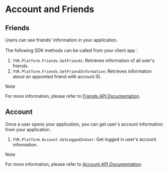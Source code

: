 # Account and Friends

## Friends

Users can see friends' information in your application.

The following SDK methods can be called from your client app：

1. `YVR.Platform.Friends.GetFriends`: Retrieves information of all user's friends.
2. `YVR.Platform.Friends.GetFriendInformation`: Retrieves information about an appointed friend with account ID.

> [!Note]
> For more information, please refer to [Friends API Documentation](xref:YVR.Platform.Friend).

## Account

Once a user opens your application, you can get user's account information from your application.

1. `YVR.Platform.Account.GetLoggedInUser`: Get logged in user's account information.

> [!Note]
> For more information, please refer to [Account API Documentation](xref:YVR.Platform.Account).
